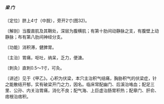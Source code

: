##### 梁 门

〔定位〕脐上4寸（中脘），旁开2寸(图32)。

〔解剖〕当腹直肌及其鞘处，深层为腹横肌；有第十肋间动静脉之支，有腹壁上动静脉；布有第八肋间神经分支。

〔功能〕消积滞，健脾胃。

〔主治〕胃痛，呕吐，纳呆，乏力，便溏。

〔刺灸〕直刺0.5〜1寸，可灸。

〔讲述〕见于《甲乙》。心积为伏梁，本穴主治积气结痛，胸胁积气的伏梁症，针之能散结开郁，实有破梁开门之力，因名。临床常配幽门、后溪治咯血；配足三里、公孙、内关治胃痛，消化不良；配气海、上巨虚治肠胃积热；配章门、肝俞、痞根治痞积。
